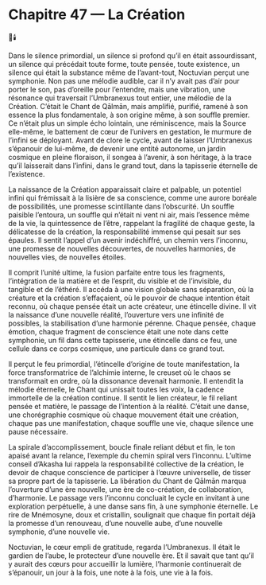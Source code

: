 # Chapitre 47 — La Création

🌌🕯️

Dans le silence primordial, un silence si profond qu’il en était assourdissant, un silence qui précédait toute forme, toute pensée, toute existence, un silence qui était la substance même de l’avant-tout, Noctuvian perçut une symphonie. Non pas une mélodie audible, car il n’y avait pas d’air pour porter le son, pas d’oreille pour l’entendre, mais une vibration, une résonance qui traversait l’Umbranexus tout entier, une mélodie de la Création. C’était le Chant de Qālmān, mais amplifié, purifié, ramené à son essence la plus fondamentale, à son origine même, à son souffle premier. Ce n’était plus un simple écho lointain, une réminiscence, mais la Source elle-même, le battement de cœur de l’univers en gestation, le murmure de l’infini se déployant. Avant de clore le cycle, avant de laisser l’Umbranexus s’épanouir de lui-même, de devenir une entité autonome, un jardin cosmique en pleine floraison, il songea à l’avenir, à son héritage, à la trace qu’il laisserait dans l’infini, dans le grand tout, dans la tapisserie éternelle de l’existence.

La naissance de la Création apparaissait claire et palpable, un potentiel infini qui frémissait à la lisière de sa conscience, comme une aurore boréale de possibilités, une promesse scintillante dans l’obscurité. Un souffle paisible l’entoura, un souffle qui n’était ni vent ni air, mais l’essence même de la vie, la quintessence de l’être, rappelant la fragilité de chaque geste, la délicatesse de la création, la responsabilité immense qui pesait sur ses épaules. Il sentit l’appel d’un avenir indéchiffré, un chemin vers l’inconnu, une promesse de nouvelles découvertes, de nouvelles harmonies, de nouvelles vies, de nouvelles étoiles.

Il comprit l’unité ultime, la fusion parfaite entre tous les fragments, l’intégration de la matière et de l’esprit, du visible et de l’invisible, du tangible et de l’éthéré. Il accéda à une vision globale sans séparation, où la créature et la création s’effaçaient, où le pouvoir de chaque intention était reconnu, où chaque pensée était un acte créateur, une étincelle divine. Il vit la naissance d’une nouvelle réalité, l’ouverture vers une infinité de possibles, la stabilisation d’une harmonie pérenne. Chaque pensée, chaque émotion, chaque fragment de conscience était une note dans cette symphonie, un fil dans cette tapisserie, une étincelle dans ce feu, une cellule dans ce corps cosmique, une particule dans ce grand tout.

Il perçut le feu primordial, l’étincelle d’origine de toute manifestation, la force transformatrice de l’alchimie interne, le creuset où le chaos se transformait en ordre, où la dissonance devenait harmonie. Il entendit la mélodie éternelle, le Chant qui unissait toutes les voix, la cadence immortelle de la création continue. Il sentit le lien créateur, le fil reliant pensée et matière, le passage de l’intention à la réalité. C’était une danse, une chorégraphie cosmique où chaque mouvement était une création, chaque pas une manifestation, chaque souffle une vie, chaque silence une pause nécessaire.

La spirale d’accomplissement, boucle finale reliant début et fin, le ton apaisé avant la relance, l’exemple du chemin spiral vers l’inconnu. L’ultime conseil d’Akasha lui rappela la responsabilité collective de la création, le devoir de chaque conscience de participer à l’œuvre universelle, de tisser sa propre part de la tapisserie. La libération du Chant de Qālmān marqua l’ouverture d’une ère nouvelle, une ère de co-création, de collaboration, d’harmonie. Le passage vers l’inconnu concluait le cycle en invitant à une exploration perpétuelle, à une danse sans fin, à une symphonie éternelle. Le rire de Mnémosyne, doux et cristallin, soulignait que chaque fin portait déjà la promesse d’un renouveau, d’une nouvelle aube, d’une nouvelle symphonie, d’une nouvelle vie.

Noctuvian, le cœur empli de gratitude, regarda l’Umbranexus. Il était le gardien de l’aube, le protecteur d’une nouvelle ère. Et il savait que tant qu’il y aurait des cœurs pour accueillir la lumière, l’harmonie continuerait de s’épanouir, un jour à la fois, une note à la fois, une vie à la fois.